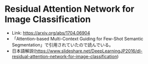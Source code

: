 # Residual Attention Network for Image Classification
- Link: <https://arxiv.org/abs/1704.06904>
- 「Attention-based Multi-Context Guiding for Few-Shot Semantic Segmentation」で引用されていたので読んでいる。
- 日本語解説(<https://www.slideshare.net/DeepLearningJP2016/dl-residual-attention-network-for-image-classification>)
